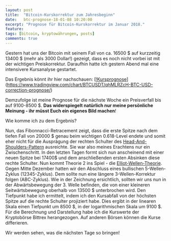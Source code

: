 ```yaml
---
layout: post
title:  "Bitcoin-Kurskorrektur zum Jahresbeginn"
date:   btc-prognose-18-01-08 10:20:00
excerpt: "Prognose für Bitcoin-Kurskorrektur im Januar 2018."
feature: 
tags: [bitcoin, kryptowährungen, posts]
comments: true
---
```


Gestern hat uns der Bitcoin mit seinem Fall von ca. 16500 $ auf kurzzeitig 
13400 $ (mehr als 3000 Dollar!) gezeigt, dass es noch nicht vorbei ist mit der 
wichtigen Preiskorrektur.
Daraufhin hatte ich gestern Abend mal eine intensivere Kursanalyse gestartet. 

Das Ergebnis könnt ihr hier nachschauen:
[[!Kursprognose](2018-01-09-btc-prognose-18-01-08.JPG)](https://www.tradingview.com/chart/BTCUSDT/qhMLRZcH-BTC-USD-correction-prognose/)

Demzufolge ist meine Prognose für die nächste Woche ein Preisverfall bis auf 
9100-8500 $. **Das widerspiegelt natürlich nur meine persönliche Meinung - 
ihr müsst Euch ein eigenes Bild machen**!

Wie komme ich zu dem Ergebnis?

Nun, das Fibonnacci-Retracement zeigt, dass die erste Spitze nach dem tiefen 
Fall von 20000 $ genau beim wichtigen 0.618-Level endete und somit eher nicht 
für die Ausprägung der rechten Schulter des [Head-And-Shoulders-Pattern](https://en.wikipedia.org/wiki/Head_and_shoulders_(chart_pattern)) ausreichte. Sie war also meines Erachtens 
nur ein Zwischenschritt.
In den letzten Tagen formt sich nun anscheinend mit einer neuen Spitze bei 
17400$ und dem anschließenden ersten Absinken diese rechte Schulter. 
Nun kommt Theorie 2 ins Spiel - die 
[Elliot-Wellen-Theorie](https://de.wikipedia.org/wiki/Elliott-Wellen). Gegen
Mitte Dezember hatten wir den Abschluss eines bullischen 5-Wellen-Zyklus 
(12345-Zyklus). Dem sollte nun eine längere 3-Wellen-Korrektur folgen (ABC-Zyklus).
Wie in der Zeichnung ersichtlich, sollten wir uns nun in der Abwärtsbewegung der 3. 
Welle befinden, die von einer kleineren Seitwärtsbewegung oberhalb von 13500 $ 
unterbrochen wird.
Den Tiefpunkt habe ich ermittelt, indem ich den Kursabfall von der höchsten Spitze
auf die rechte Schulter projiziert habe. Dies ergibt in der linearen Skala einen 
Tiefpunkt um 8500 $, in der logarithmischen Skala um 9100 $. Für die Berechnung
und Darstellung habe ich die Kurswerte der Kryptobörse Bittrex herangezogen. Auf
anderen Börsen können die Kurse differieren. 

Wir werden sehen, was die nächsten Tage so bringen! 


